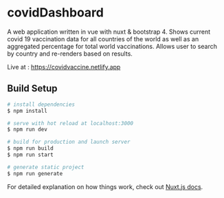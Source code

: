 # covidDashboard

A web application written in vue with nuxt &amp; bootstrap 4. 
Shows current covid 19 vaccination data for all countries of the world as well as an aggregated percentage for total world vaccinations.
Allows user to search by country and re-renders based on results. 
 
Live at : https://covidvaccine.netlify.app



## Build Setup

```bash
# install dependencies
$ npm install

# serve with hot reload at localhost:3000
$ npm run dev

# build for production and launch server
$ npm run build
$ npm run start

# generate static project
$ npm run generate
```

For detailed explanation on how things work, check out [Nuxt.js docs](https://nuxtjs.org).
